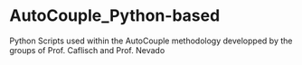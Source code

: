 # AutoCouple_Python-based
Python Scripts used within the AutoCouple methodology developped by the groups of Prof. Caflisch and Prof. Nevado
